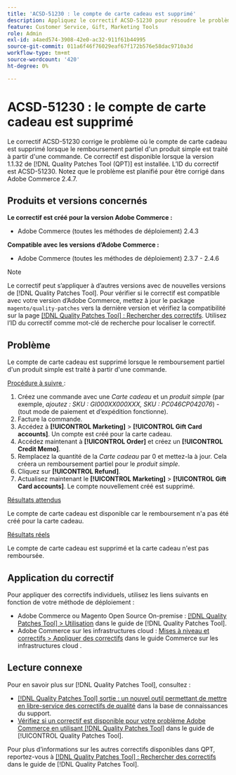 ```yaml
---
title: 'ACSD-51230 : le compte de carte cadeau est supprimé'
description: Appliquez le correctif ACSD-51230 pour résoudre le problème d'Adobe Commerce où le compte de carte cadeau est supprimé lorsque le remboursement partiel d'un produit simple est traité à partir d'une commande.
feature: Customer Service, Gift, Marketing Tools
role: Admin
exl-id: a4aed574-3908-42e0-ac32-911f61b44995
source-git-commit: 011a6f46f76029eaf67f172b576e58dac9710a3d
workflow-type: tm+mt
source-wordcount: '420'
ht-degree: 0%

---
```


# ACSD-51230 : le compte de carte cadeau est supprimé

Le correctif ACSD-51230 corrige le problème où le compte de carte cadeau est supprimé lorsque le remboursement partiel d&#39;un produit simple est traité à partir d&#39;une commande. Ce correctif est disponible lorsque la version 1.1.32 de [!DNL Quality Patches Tool (QPT)] est installée. L’ID du correctif est ACSD-51230. Notez que le problème est planifié pour être corrigé dans Adobe Commerce 2.4.7.

## Produits et versions concernés

**Le correctif est créé pour la version Adobe Commerce :**

* Adobe Commerce (toutes les méthodes de déploiement) 2.4.3

**Compatible avec les versions d’Adobe Commerce :**

* Adobe Commerce (toutes les méthodes de déploiement) 2.3.7 - 2.4.6

>[!NOTE]
>
>Le correctif peut s’appliquer à d’autres versions avec de nouvelles versions de [!DNL Quality Patches Tool]. Pour vérifier si le correctif est compatible avec votre version d’Adobe Commerce, mettez à jour le package `magento/quality-patches` vers la dernière version et vérifiez la compatibilité sur la page [[!DNL Quality Patches Tool] : Rechercher des correctifs](https://experienceleague.adobe.com/tools/commerce-quality-patches/index.html?lang=fr). Utilisez l’ID du correctif comme mot-clé de recherche pour localiser le correctif.

## Problème

Le compte de carte cadeau est supprimé lorsque le remboursement partiel d&#39;un produit simple est traité à partir d&#39;une commande.

<u>Procédure à suivre </u> :

1. Créez une commande avec une *Carte cadeau* et un *produit simple* (par exemple, *ajoutez : SKU : GI000XX000XXX, SKU : PC046CP042076*) - (tout mode de paiement et d’expédition fonctionne).
1. Facture la commande.
1. Accédez à **[!UICONTROL Marketing]** > **[!UICONTROL Gift Card accounts]**. Un compte est créé pour la carte cadeau.
1. Accédez maintenant à **[!UICONTROL Order]** et créez un **[!UICONTROL Credit Memo]**.
1. Remplacez la quantité de la *Carte cadeau* par 0 et mettez-la à jour. Cela créera un remboursement partiel pour le *produit simple*.
1. Cliquez sur **[!UICONTROL Refund]**.
1. Actualisez maintenant le **[!UICONTROL Marketing]** > **[!UICONTROL Gift Card accounts]**. Le compte nouvellement créé est supprimé.

<u>Résultats attendus</u>

Le compte de carte cadeau est disponible car le remboursement n&#39;a pas été créé pour la carte cadeau.

<u>Résultats réels</u>

Le compte de carte cadeau est supprimé et la carte cadeau n&#39;est pas remboursée.

## Application du correctif

Pour appliquer des correctifs individuels, utilisez les liens suivants en fonction de votre méthode de déploiement :

* Adobe Commerce ou Magento Open Source On-premise : [[!DNL Quality Patches Tool] > Utilisation](/help/tools/quality-patches-tool/usage.md) dans le guide de [!DNL Quality Patches Tool].
* Adobe Commerce sur les infrastructures cloud : [Mises à niveau et correctifs > Appliquer des correctifs](https://experienceleague.adobe.com/docs/commerce-cloud-service/user-guide/develop/upgrade/apply-patches.html?lang=fr) dans le guide Commerce sur les infrastructures cloud .

## Lecture connexe

Pour en savoir plus sur [!DNL Quality Patches Tool], consultez :

* [[!DNL Quality Patches Tool] sortie : un nouvel outil permettant de mettre en libre-service des correctifs de qualité](https://experienceleague.adobe.com/fr/docs/commerce-operations/tools/quality-patches-tool/quality-patches-tool-to-self-serve-quality-patches) dans la base de connaissances du support.
* [Vérifiez si un correctif est disponible pour votre problème Adobe Commerce en utilisant [!DNL Quality Patches Tool]](/help/tools/quality-patches-tool/patches-available-in-qpt/check-patch-for-magento-issue-with-magento-quality-patches.md) dans le guide de [!UICONTROL Quality Patches Tool].


Pour plus d’informations sur les autres correctifs disponibles dans QPT, reportez-vous à [[!DNL Quality Patches Tool] : Rechercher des correctifs](https://experienceleague.adobe.com/tools/commerce-quality-patches/index.html?lang=fr) dans le guide de [!DNL Quality Patches Tool].
